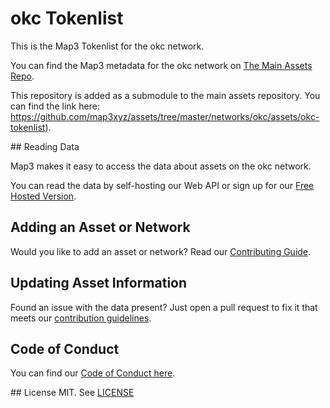 
# okc Tokenlist

This is the Map3 Tokenlist for the okc network.

You can find the Map3 metadata for the okc network on [The Main Assets Repo](https://github.com/map3xyz/assets/tree/master/networks/okc).

This repository is added as a submodule to the main assets repository. You can find the link here: https://github.com/map3xyz/assets/tree/master/networks/okc/assets/okc-tokenlist).

## Reading Data

Map3 makes it easy to access the data about assets on the okc network. 

You can read the data by self-hosting our Web API or sign up for our [Free Hosted Version](https://map3.xyz).

## Adding an Asset or Network 

Would you like to add an asset or network? Read our [Contributing Guide](https://github.com/map3xyz/assets/tree/master/docs/CONTRIBUTING.md).

## Updating Asset Information

Found an issue with the data present? Just open a pull request to fix it that meets our [contribution guidelines](https://github.com/map3xyz/assets/tree/master/docs/CONTRIBUTING.md).

## Code of Conduct
You can find our [Code of Conduct here](https://github.com/map3xyz/assets/tree/master/docs/CODE_OF_CONDUCT.md).

## License
MIT. See [LICENSE](LICENSE)
